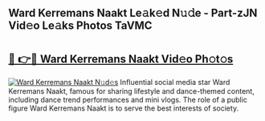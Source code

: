## Ward Kerremans Naakt Le𝚊k𝚎d N𝚞𝚍e - Part-zJN Vid𝚎o Le𝚊ks Photos TaVMC

# <h2><a href="http://fb2pbl.evod.top/?m=Ward+Kerremans+Naakt">🔗 👉🔴 Ward Kerremans Naakt Vid𝚎o Ph𝚘t𝚘s</a></h2>

[![Ward Kerremans Naakt N𝚞d𝚎s](https://i.imgur.com/8V9OHl7.gif)](http://fb2pbl.evod.top/?m=Ward+Kerremans+Naakt)
Influential social media star Ward Kerremans Naakt, famous for sharing lifestyle and dance-themed content, including dance trend performances and mini vlogs. The role of a public figure Ward Kerremans Naakt is to serve the best interests of society. 
